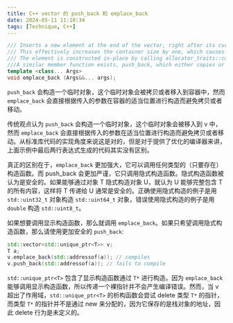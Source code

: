 ```yaml
---
title: C++ vector 的 push_back 和 emplace_back
date: 2024-05-11 11:10:34
tags: [Technique, C++]
---
```


```c++
/// Inserts a new element at the end of the vector, right after its current last element. This new element is constructed in place using args as the arguments for its constructor.
/// This effectively increases the container size by one, which causes an automatic reallocation of the allocated storage space if -and only if- the new vector size surpasses the current vector capacity.
/// The element is constructed in-place by calling allocator_traits::construct with args forwarded.
///A similar member function exists, push_back, which either copies or moves an existing object into the container.
template <class... Args>
void emplace_back (Args&&... args);
```

`push_back` 会构造一个临时对象，这个临时对象会被拷贝或者移入到容器中，然而 `emplace_back` 会直接根据传入的参数在容器的适当位置进行构造而避免拷贝或者移动。

传统观点认为 `push_back` 会构造一个临时对象，这个临时对象会被移入到 v 中，然而 `emplace_back` 会直接根据传入的参数在适当位置进行构造而避免拷贝或者移动。从标准库代码的实现角度来说这是对的，但是对于提供了优化的编译器来讲，上面示例中最后两行表达式生成的代码其实没有区别。

真正的区别在于，`emplace_back` 更加强大，它可以调用任何类型的（只要存在）构造函数。而 push_back 会更加严谨，它只调用隐式构造函数。隐式构造函数被认为是安全的。如果能够通过对象 T 隐式构造对象 U，就认为 U 能够完整包含 T 的所有内容，这样将 T 传递给 U 通常是安全的。正确使用隐式构造的例子是用 `std::uint32_t` 对象构造 `std::uint64_t` 对象，错误使用隐式构造的例子是用 `double` 构造 `std::uint8_t`。

如果想要调用显示构造函数，那么就调用 `emplace_back`。如果只希望调用隐式构造函数，那么请使用更加安全的 `push_back`:

```c++
std::vector<std::unique_ptr<T>> v;
T a;
v.emplace_back(std::addressof(a)); // compiles
v.push_back(std::addressof(a)); // fails to compile
```

`std::unique_ptr<T>` 包含了显示构造函数通过 `T*` 进行构造。因为 `emplace_back` 能够调用显示构造函数，所以传递一个裸指针并不会产生编译错误。然而，当 v 超出了作用域，`std::unique_ptr<T>` 的析构函数会尝试 delete 类型 `T*` 的指针，而类型 `T*` 的指针并不是通过 new 来分配的，因为它保存的是栈对象的地址，因此 delete 行为是未定义的。